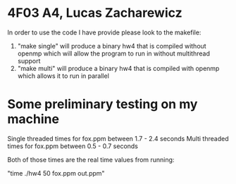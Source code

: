 # 4F03 A4, Lucas Zacharewicz

In order to use the code I have provide please look to the makefile:

1. "make single" will produce a binary hw4 that is compiled without openmp which
   will allow the program to run in without multithread support
2. "make multi" will produce a binary hw4 that is compiled with openmp which
   allows it to run in parallel
   
# Some preliminary testing on my machine

Single threaded times for fox.ppm between 1.7 - 2.4 seconds
Multi threaded times for fox.ppm between 0.5 - 0.7 seconds 

Both of those times are the real time values from running:

"time ./hw4 50 fox.ppm out.ppm"
